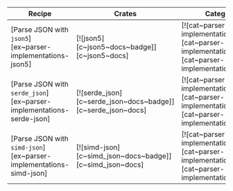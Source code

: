 | Recipe | Crates | Categories |
|--------|--------|------------|
| [Parse JSON with `json5`][ex~parser-implementations-json5] | [![json5][c~json5~docs~badge]][c~json5~docs] | [![cat~parser-implementations][cat~parser-implementations~badge]][cat~parser-implementations] |
| [Parse JSON with `serde_json`][ex~parser-implementations-serde-json] | [![serde_json][c~serde_json~docs~badge]][c~serde_json~docs] | [![cat~parser-implementations][cat~parser-implementations~badge]][cat~parser-implementations] |
| [Parse JSON with `simd-json`][ex~parser-implementations-simd-json] | [![simd-json][c~simd_json~docs~badge]][c~simd_json~docs] | [![cat~parser-implementations][cat~parser-implementations~badge]][cat~parser-implementations] |

<div class="hidden">
</div>
